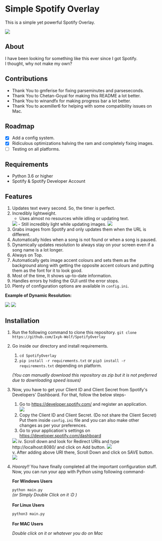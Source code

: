 
# Simple Spotify Overlay  
This is a simple yet powerful Spotify Overlay.  

<img src="https://cdn.discordapp.com/attachments/814731117416546307/819965785987481600/unknown.png"/>  
<br/>

## About

I have been looking for something like this ever since I got Spotify.  
I thought, why not make my own?  

## Contributions
- Thank You to gmferise for fixing parseminutes and parseseconds.
- Thank You to Chetan-Goyal for making this README a lot better.
- Thank You to winandfx for making progress bar a lot better.
- Thank You to acemiller6 for helping with some compatibility issues on Mac.

## Roadmap  

 - [x] Add a config system.
 - [x] Ridiculous optimizations halving the ram and completely fixing images.
 - [ ] Testing on all platforms.

## Requirements
 - Python 3.6 or higher
 - Spotify & Spotify Developer Account

## Features
1. Updates text every second. So, the timer is perfect.
2. Incredibly lightweight.
    - Uses almost no resources while idling or updating text.
   <img src="https://cdn.discordapp.com/attachments/814731117416546307/821265539841392640/unknown.png"/>  
    - Still incredibly light while updating images.
   <img src="https://cdn.discordapp.com/attachments/814731117416546307/821266255503687700/unknown.png"/>
3. Grabs images from Spotify and only updates them when the URL is different.
4. Automatically hides when a song is not found or when a song is paused.
5. Dynamically updates resolution to always stay on your screen even if a song name is a lot longer.  
6. Always on Top.
7. Automatically gets image accent colours and sets them  as the background along with getting the opposite accent colours and putting them as the font for it to look good.
8. Most of the time, It shows up-to-date information.  
9. Handles errors by hiding the GUI until the error stops.  
10. Plenty of configuration options are available in `config.ini`.

**Example of Dynamic Resolution:**

   <img src="https://cdn.discordapp.com/attachments/814731117416546307/819966525577625600/unknown.png"/>  
   <img src="https://cdn.discordapp.com/attachments/814731117416546307/820008584829075476/unknown.png"/>  
   
## Installation  
1. Run the following command to clone this repository.
`git clone https://github.com/Ixyk-Wolf/SpotifyOverlay`
2. Go inside our directory and install requirements.  
   1. `cd SpotifyOverlay`
   2. `pip install -r requirements.txt` or `pip3 install -r requirements.txt` depending on platform.

	*(You can manually download this repository as zip but it is not preferred due to downloading speed issues)*

3. Now, you have to get your Client ID and Client Secret from Spotify's Developers' Dashboard. For that, follow the below steps-
      1. Go to https://developer.spotify.com/ and register an application.  
       <img src="https://cdn.discordapp.com/attachments/814731117416546307/819970864459939861/unknown.png"/>  
      2. Copy the Client ID and Client Secret. (Do not share the Client Secret) Put them inside `config.ini` file and you can also make other changes as per your preferences.
      3. Go to your application's settings on https://developer.spotify.com/dashboard  
      <img src="https://cdn.discordapp.com/attachments/814731117416546307/819973689990709258/unknown.png"/>
      iv. Scroll down and look for Redirect URIs  and type http://localhost:8080/  and click on Add button.
      <img src="https://cdn.discordapp.com/attachments/814731117416546307/819975858122522624/unknown.png"/><br/>
      v. After adding above URI there, Scroll Down and click on SAVE button.  
      <img src="https://cdn.discordapp.com/attachments/814731117416546307/819976440639520818/unknown.png"/>
4. *Hooray!!* You have finally completed all the important configuration stuff. Now, you can run your app with Python using following command-  

    **For Windows Users**  
      
   `python main.py`    
   *(or Simply Double Click on it :D )*   
   <br/>
   **For Linux Users**

   `python3 main.py`  
   <br/>
    **For MAC Users**
   
    *Double click on it or whatever you do on Mac*
